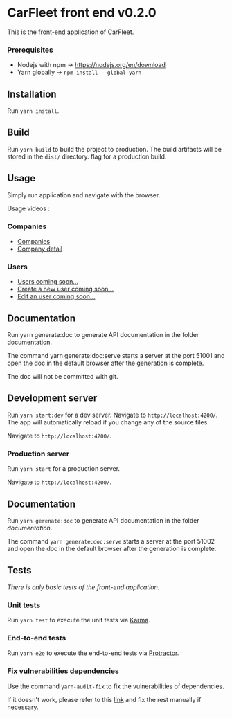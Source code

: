 # CarFleet front end v0.2.0

This is the front-end application of CarFleet.

### Prerequisites

- Nodejs with npm -> https://nodejs.org/en/download
- Yarn globally -> `npm install --global yarn`

## Installation

Run `yarn install`.

## Build

Run `yarn build` to build the project to production. The build artifacts will be stored in the `dist/` directory.
flag for a production build.

## Usage

Simply run application and navigate with the browser.

Usage videos :

### Companies

- [Companies](https://youtu.be/Uj-ytaJhz1I)
- [Company detail](https://youtu.be/YVXg963OmCQ)

### Users

- [Users coming soon...]()
- [Create a new user coming soon...]()
- [Edit an user coming soon...]()

## Documentation

Run yarn generate:doc to generate API documentation in the folder documentation.

The command yarn generate:doc:serve starts a server at the port 51001 and open the doc in the default browser after the generation is complete.

The doc will not be committed with git.

## Development server

Run `yarn start:dev` for a dev server. Navigate to `http://localhost:4200/`. The app will automatically reload if you
change any of the source files.

Navigate to `http://localhost:4200/`.

### Production server

Run `yarn start` for a production server.

Navigate to `http://localhost:4200/`.

## Documentation

Run `yarn gerenate:doc` to generate API documentation in the folder _documentation_.

The command `yarn generate:doc:serve` starts a server at the port 51002 and open the doc in the default browser
after the generation is complete.

## Tests

_There is only basic tests of the front-end application._

### Unit tests

Run `yarn test` to execute the unit tests via [Karma](https://karma-runner.github.io).

### End-to-end tests

Run `yarn e2e` to execute the end-to-end tests via [Protractor](http://www.protractortest.org/).

### Fix vulnerabilities dependencies

Use the command `yarn-audit-fix` to fix the vulnerabilities of dependencies.

If it doesn't work, please refer to this [link](https://stackoverflow.com/a/60878037) and fix the rest manually if 
necessary.
